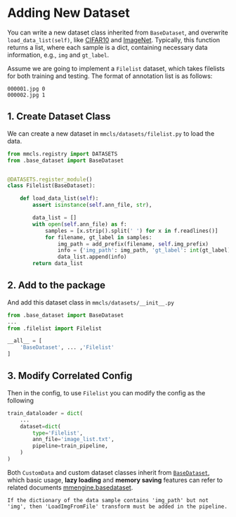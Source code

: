 # Adding New Dataset

You can write a new dataset class inherited from `BaseDataset`, and overwrite `load_data_list(self)`,
like [CIFAR10](https://github.com/open-mmlab/mmclassification/blob/1.x/mmcls/datasets/cifar.py) and [ImageNet](https://github.com/open-mmlab/mmclassification/blob/1.x/mmcls/datasets/imagenet.py).
Typically, this function returns a list, where each sample is a dict, containing necessary data information, e.g., `img` and `gt_label`.

Assume we are going to implement a `Filelist` dataset, which takes filelists for both training and testing. The format of annotation list is as follows:

```text
000001.jpg 0
000002.jpg 1
```

## 1. Create Dataset Class

We can create a new dataset in `mmcls/datasets/filelist.py` to load the data.

```python
from mmcls.registry import DATASETS
from .base_dataset import BaseDataset


@DATASETS.register_module()
class Filelist(BaseDataset):

    def load_data_list(self):
        assert isinstance(self.ann_file, str),

        data_list = []
        with open(self.ann_file) as f:
            samples = [x.strip().split(' ') for x in f.readlines()]
            for filename, gt_label in samples:
                img_path = add_prefix(filename, self.img_prefix)
                info = {'img_path': img_path, 'gt_label': int(gt_label)}
                data_list.append(info)
        return data_list
```

## 2. Add to the package

And add this dataset class in `mmcls/datasets/__init__.py`

```python
from .base_dataset import BaseDataset
...
from .filelist import Filelist

__all__ = [
    'BaseDataset', ... ,'Filelist'
]
```

## 3. Modify Correlated Config

Then in the config, to use `Filelist` you can modify the config as the following

```python
train_dataloader = dict(
    ...
    dataset=dict(
        type='Filelist',
        ann_file='image_list.txt',
        pipeline=train_pipeline,
    )
)
```

Both `CustomData` and custom dataset classes inherit from [`BaseDataset`](https://github.com/open-mmlab/mmclassification/blob/1.x/mmcls/datasets/base_dataset.py), which basic usage, **lazy loading** and **memory saving** features can refer to related documents [mmengine.basedataset](https://github.com/open-mmlab/mmengine/blob/main/docs/zh_cn/tutorials/basedataset.md).

```note
If the dictionary of the data sample contains 'img_path' but not 'img', then 'LoadImgFromFile' transform must be added in the pipeline.
```
